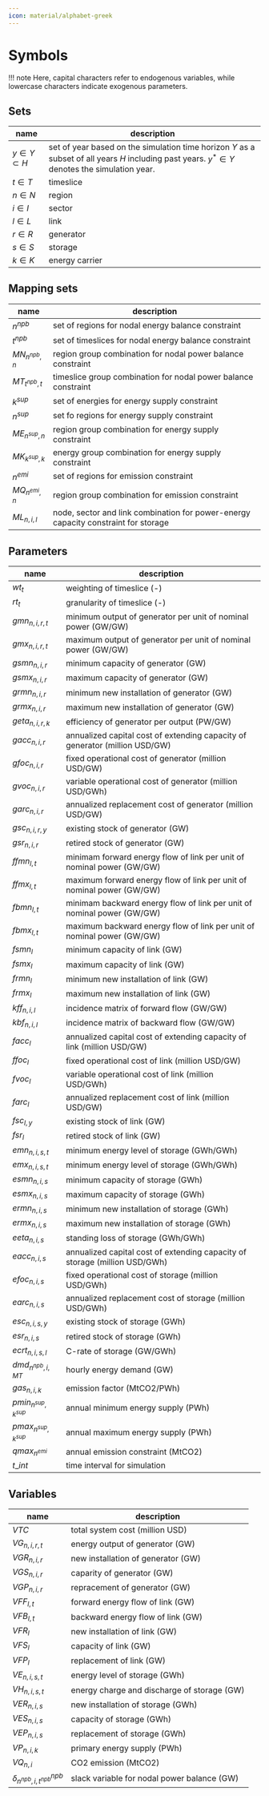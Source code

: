 ```yaml
---
icon: material/alphabet-greek
---
```


# Symbols

!!! note
    Here, capital characters refer to endogenous variables, while lowercase characters indicate exogenous parameters.

## Sets

|name|description|
|---|---|
|$y\in Y\subset H$|set of year based on the simulation time horizon $Y$ as a subset of all years $H$ including past years. $y^*\in Y$ denotes the simulation year.|
|$t\in T$|timeslice|
|$n\in N$|region|
|$i\in I$|sector|
|$l\in L$|link|
|$r\in R$|generator|
|$s\in S$|storage|
|$k\in K$|energy carrier|

## Mapping sets

|name|description|
|---|---|
|$n^{npb}$|set of regions for nodal energy balance constraint|
|$t^{npb}$|set of timeslices for nodal energy balance constraint|
|$MN_{n^{npb},n}$|region group combination for nodal power balance constraint|
|$MT_{t^{npb},t}$|timeslice group combination for nodal power balance constraint|
|$k^{sup}$|set of energies for energy supply constraint|
|$n^{sup}$|set fo regions for energy supply constraint|
|$ME_{n^{sup},n}$|region group combination for energy supply constraint|
|$MK_{k^{sup},k}$|energy group combination for energy supply constraint|
|$n^{emi}$|set of regions for emission constraint|
|$MQ_{n^{emi},n}$|region group combination for emission constraint|
|$ML_{n,i,l}$|node, sector and link combination for power-energy capacity constraint for storage|
<!--
|$FL_IR\in n, i, r$|sector-generator flag|
|$FL_IS\in n, i, s$|sector-storage flag|
|$FL_IRK_{n, i, r, k}$|generator-energy carrier flag|
|$FL_IRY|n, i, r, Y|generator cohort term|
|$FL_IL1|n, i, l|link intra-region flag (end)|
|$FL_IMT|n^{npb}, i, MT|nodal power balance flag|
|$FL_LY|L, Y|link cohort term|
|$FL_ISY|n, i, s, Y|storage cohort term|
|$FL_IRP|n, i, r|generator replacement flag|
|$FL_LP|L|link replacement flag|
|$FL_ISP|n, i, s|storage replacement flag|
-->

## Parameters

|name|description|
|---|---|
|$wt_t$|weighting of timeslice (-)|
|$rt_t$|granularity of timeslice (-)|
|$gmn_{n, i, r, t}$|minimum output of generator per unit of nominal power (GW/GW)|
|$gmx_{n, i, r, t}$|maximum output of generator per unit of nominal power (GW/GW)|
|$gsmn_{n, i, r}$|minimum capacity of generator (GW)|
|$gsmx_{n, i, r}$|maximum capacity of generator (GW)|
|$grmn_{n, i, r}$|minimum new installation of generator (GW)|
|$grmx_{n, i, r}$|maximum new installation of generator (GW)|
|$geta_{n, i, r, k}$|efficiency of generator per output (PW/GW)|
|$gacc_{n, i, r}$|annualized capital cost of extending capacity of generator (million USD/GW)|
|$gfoc_{n, i, r}$|fixed operational cost of generator (million USD/GW)|
|$gvoc_{n, i, r}$|variable operational cost of generator (million USD/GWh)|
|$garc_{n, i, r}$|annualized replacement cost of generator (million USD/GW)|
|$gsc_{n, i, r, y}$|existing stock of generator (GW)|
|$gsr_{n, i, r}$|retired stock of generator (GW)|
|$ffmn_{l, t}$|minimam forward energy flow of link per unit of nominal power (GW/GW)|
|$ffmx_{l, t}$|maximum forward energy flow of link per unit of nominal power (GW/GW)|
|$fbmn_{l, t}$|minimam backward energy flow of link per unit of nominal power (GW/GW)|
|$fbmx_{l, t}$|maximum backward energy flow of link per unit of nominal power (GW/GW)|
|$fsmn_{l}$|minimum capacity of link (GW)|
|$fsmx_{l}$|maximum capacity of link (GW)|
|$frmn_{l}$|minimum new installation of link (GW)|
|$frmx_{l}$|maximum new installation of link (GW)|
|$kff_{n, i, l}$|incidence matrix of forward flow (GW/GW)|
|$kbf_{n, i, l}$|incidence matrix of backward flow (GW/GW)|
|$facc_{l}$|annualized capital cost of extending capacity of link (million USD/GW)|
|$ffoc_{l}$|fixed operational cost of link (million USD/GW)|
|$fvoc_{l}$|variable operational cost of link (million USD/GWh)|
|$farc_{l}$|annualized replacement cost of link (million USD/GW)|
|$fsc_{l, y}$|existing stock of link (GW)|
|$fsr_{l}$|retired stock of link (GW)|
|$emn_{n, i, s, t}$|minimum energy level of storage (GWh/GWh)|
|$emx_{n, i, s, t}$|minimum energy level of storage (GWh/GWh)|
|$esmn_{n, i, s}$|minimum capacity of storage (GWh)|
|$esmx_{n, i, s}$|maximum capacity of storage (GWh)|
|$ermn_{n, i, s}$|minimum new installation of storage (GWh)|
|$ermx_{n, i, s}$|maximum new installation of storage (GWh)|
|$eeta_{n, i, s}$|standing loss of storage (GWh/GWh)|
|$eacc_{n, i, s}$|annualized capital cost of extending capacity of storage (million USD/GWh)|
|$efoc_{n, i, s}$|fixed operational cost of storage (million USD/GWh)|
|$earc_{n, i, s}$|annualized replacement cost of storage (million USD/GWh)|
|$esc_{n, i, s, y}$|existing stock of storage (GWh)|
|$esr_{n, i, s}$|retired stock of storage (GWh)|
|$ecrt_{n, i, s, l}$|C-rate of storage (GW/GWh)|
|$dmd_{n^{npb}, i, MT}$|hourly energy demand (GW)|
|$gas_{n, i, k}$|emission factor (MtCO2/PWh)|
|$pmin_{n^{sup}, k^{sup}}$|annual minimum energy supply (PWh)|
|$pmax_{n^{sup}, k^{sup}}$|annual maximum energy supply (PWh)|
|$qmax_{n^{emi}}$|annual emission constraint (MtCO2)|
|$t\_int$|time interval for simulation|

## Variables

|name|description|
|---|---|
|$VTC$|total system cost (million USD)|
|$VG_{n, i, r, t}$|energy output of generator (GW)|
|$VGR_{n, i, r}$|new installation of generator (GW)|
|$VGS_{n, i, r}$|caparity of generator (GW)|
|$VGP_{n, i, r}$|repracement of generator (GW)|
|$VFF_{l, t}$|forward energy flow of link (GW)|
|$VFB_{l, t}$|backward energy flow of link (GW)|
|$VFR_l$|new installation of link (GW)|
|$VFS_l$|capacity of link (GW)|
|$VFP_l$|replacement of link (GW)|
|$VE_{n, i, s, t}$|energy level of storage (GWh)|
|$VH_{n, i, s, t}$|energy charge and discharge of storage (GW)|
|$VER_{n, i, s}$|new installation of storage (GWh)|
|$VES_{n, i, s}$|capacity of storage (GWh)|
|$VEP_{n, i, s}$|replacement of storage (GWh)|
|$VP_{n, i, k}$|primary energy supply (PWh)|
|$VQ_{n, i}$|CO2 emission (MtCO2)|
|$\delta^{npb}_{n^{npb}, i, t^{npb}}$|slack variable for nodal power balance (GW)|
<!-- 
|RES_GSCB|n, i, r|slack variable for generator stock balance (GW)|
|RES_FSCB|L|slack variable for link stock balance (GW)|
|RES_ESCB|n, i, s|slack variable for storage stock balance (GWh)|
-->